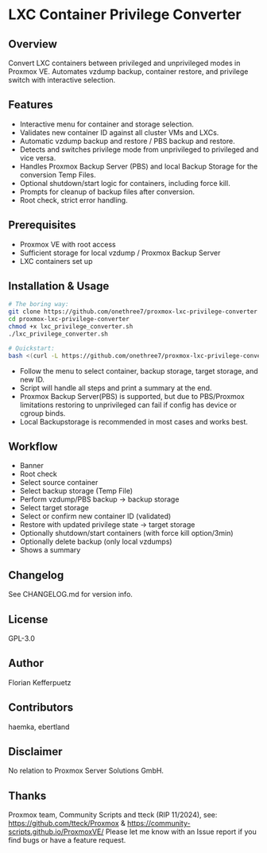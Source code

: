 # LXC Container Privilege Converter

## Overview

Convert LXC containers between privileged and unprivileged modes in Proxmox VE. Automates vzdump backup, container restore, and privilege switch with interactive selection.

## Features

- Interactive menu for container and storage selection.
- Validates new container ID against all cluster VMs and LXCs.
- Automatic vzdump backup and restore / PBS backup and restore. 
- Detects and switches privilege mode from unprivileged to privileged and vice versa.
- Handles Proxmox Backup Server (PBS) and local Backup Storage for the conversion Temp Files.
- Optional shutdown/start logic for containers, including force kill.
- Prompts for cleanup of backup files after conversion.
- Root check, strict error handling.

## Prerequisites

- Proxmox VE with root access
- Sufficient storage for local vzdump / Proxmox Backup Server
- LXC containers set up

## Installation & Usage

```bash
# The boring way:
git clone https://github.com/onethree7/proxmox-lxc-privilege-converter
cd proxmox-lxc-privilege-converter
chmod +x lxc_privilege_converter.sh
./lxc_privilege_converter.sh

# Quickstart:
bash <(curl -L https://github.com/onethree7/proxmox-lxc-privilege-converter/raw/main/lxc_privilege_converter.sh)
```

- Follow the menu to select container, backup storage, target storage, and new ID.
- Script will handle all steps and print a summary at the end. 
- Proxmox Backup Server(PBS) is supported, but due to PBS/Proxmox limitations restoring to unprivileged can fail if config has device or cgroup binds.  
- Local Backupstorage is recommended in most cases and works best.

## Workflow

- Banner
- Root check
- Select source container
- Select backup storage (Temp File)
- Perform vzdump/PBS backup -> backup storage
- Select target storage
- Select or confirm new container ID (validated)
- Restore with updated privilege state -> target storage
- Optionally shutdown/start containers (with force kill option/3min)
- Optionally delete backup (only local vzdumps)
- Shows a summary

## Changelog

See CHANGELOG.md for version info.

## License

GPL-3.0

## Author

Florian Kefferpuetz

## Contributors

haemka, ebertland

## Disclaimer

No relation to Proxmox Server Solutions GmbH.

## Thanks

Proxmox team, Community Scripts and tteck (RIP 11/2024), see: https://github.com/tteck/Proxmox & https://community-scripts.github.io/ProxmoxVE/
Please let me know with an Issue report if you find bugs or have a feature request.
